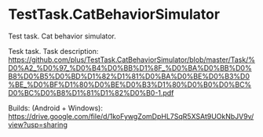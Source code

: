 # TestTask.CatBehaviorSimulator
Test task. Cat behavior simulator.

Tesk task.
Task description: https://github.com/plus/TestTask.CatBehaviorSimulator/blob/master/Task/%D0%A2_%D0%97_%D0%B4%D0%BB%D1%8F_%D0%BA%D0%BB%D0%B8%D0%B5%D0%BD%D1%82%D1%81%D0%BA%D0%BE%D0%B3%D0%BE_%D0%BF%D1%80%D0%BE%D0%B3%D1%80%D0%B0%D0%BC%D0%BC%D0%B8%D1%81%D1%82%D0%B0-1.pdf

Builds: (Android + Windows):
https://drive.google.com/file/d/1koFywgZomDpHL7SqR5XSAt9UOkNbJV9v/view?usp=sharing
